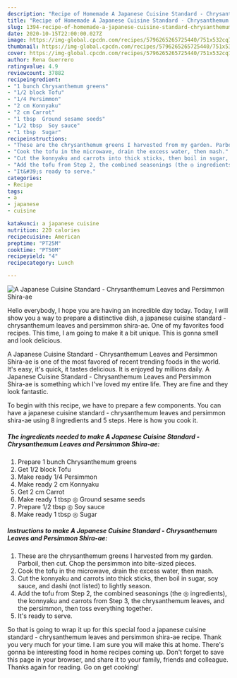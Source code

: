 ```yaml
---
description: "Recipe of Homemade A Japanese Cuisine Standard - Chrysanthemum Leaves and Persimmon Shira-ae"
title: "Recipe of Homemade A Japanese Cuisine Standard - Chrysanthemum Leaves and Persimmon Shira-ae"
slug: 1394-recipe-of-homemade-a-japanese-cuisine-standard-chrysanthemum-leaves-and-persimmon-shira-ae
date: 2020-10-15T22:00:00.027Z
image: https://img-global.cpcdn.com/recipes/5796265265725440/751x532cq70/a-japanese-cuisine-standard-chrysanthemum-leaves-and-persimmon-shira-ae-recipe-main-photo.jpg
thumbnail: https://img-global.cpcdn.com/recipes/5796265265725440/751x532cq70/a-japanese-cuisine-standard-chrysanthemum-leaves-and-persimmon-shira-ae-recipe-main-photo.jpg
cover: https://img-global.cpcdn.com/recipes/5796265265725440/751x532cq70/a-japanese-cuisine-standard-chrysanthemum-leaves-and-persimmon-shira-ae-recipe-main-photo.jpg
author: Rena Guerrero
ratingvalue: 4.9
reviewcount: 37882
recipeingredient:
- "1 bunch Chrysanthemum greens"
- "1/2 block Tofu"
- "1/4 Persimmon"
- "2 cm Konnyaku"
- "2 cm Carrot"
- "1 tbsp  Ground sesame seeds"
- "1/2 tbsp  Soy sauce"
- "1 tbsp  Sugar"
recipeinstructions:
- "These are the chrysanthemum greens I harvested from my garden. Parboil, then cut. Chop the persimmon into bite-sized pieces."
- "Cook the tofu in the microwave, drain the excess water, then mash."
- "Cut the konnyaku and carrots into thick sticks, then boil in sugar, soy sauce, and dashi (not listed) to lightly season."
- "Add the tofu from Step 2, the combined seasonings (the ◎ ingredients), the konnyaku and carrots from Step 3, the chrysanthemum leaves, and the persimmon, then toss everything together."
- "It&#39;s ready to serve."
categories:
- Recipe
tags:
- a
- japanese
- cuisine

katakunci: a japanese cuisine 
nutrition: 220 calories
recipecuisine: American
preptime: "PT25M"
cooktime: "PT50M"
recipeyield: "4"
recipecategory: Lunch

---
```



![A Japanese Cuisine Standard - Chrysanthemum Leaves and Persimmon Shira-ae](https://img-global.cpcdn.com/recipes/5796265265725440/751x532cq70/a-japanese-cuisine-standard-chrysanthemum-leaves-and-persimmon-shira-ae-recipe-main-photo.jpg)

Hello everybody, I hope you are having an incredible day today. Today, I will show you a way to prepare a distinctive dish, a japanese cuisine standard - chrysanthemum leaves and persimmon shira-ae. One of my favorites food recipes. This time, I am going to make it a bit unique. This is gonna smell and look delicious.



A Japanese Cuisine Standard - Chrysanthemum Leaves and Persimmon Shira-ae is one of the most favored of recent trending foods in the world. It's easy, it's quick, it tastes delicious. It is enjoyed by millions daily. A Japanese Cuisine Standard - Chrysanthemum Leaves and Persimmon Shira-ae is something which I've loved my entire life. They are fine and they look fantastic.


To begin with this recipe, we have to prepare a few components. You can have a japanese cuisine standard - chrysanthemum leaves and persimmon shira-ae using 8 ingredients and 5 steps. Here is how you cook it.

<!--inarticleads1-->

##### The ingredients needed to make A Japanese Cuisine Standard - Chrysanthemum Leaves and Persimmon Shira-ae:

1. Prepare 1 bunch Chrysanthemum greens
1. Get 1/2 block Tofu
1. Make ready 1/4 Persimmon
1. Make ready 2 cm Konnyaku
1. Get 2 cm Carrot
1. Make ready 1 tbsp ◎ Ground sesame seeds
1. Prepare 1/2 tbsp ◎ Soy sauce
1. Make ready 1 tbsp ◎ Sugar




<!--inarticleads2-->

##### Instructions to make A Japanese Cuisine Standard - Chrysanthemum Leaves and Persimmon Shira-ae:

1. These are the chrysanthemum greens I harvested from my garden. Parboil, then cut. Chop the persimmon into bite-sized pieces.
1. Cook the tofu in the microwave, drain the excess water, then mash.
1. Cut the konnyaku and carrots into thick sticks, then boil in sugar, soy sauce, and dashi (not listed) to lightly season.
1. Add the tofu from Step 2, the combined seasonings (the ◎ ingredients), the konnyaku and carrots from Step 3, the chrysanthemum leaves, and the persimmon, then toss everything together.
1. It&#39;s ready to serve.




So that is going to wrap it up for this special food a japanese cuisine standard - chrysanthemum leaves and persimmon shira-ae recipe. Thank you very much for your time. I am sure you will make this at home. There's gonna be interesting food in home recipes coming up. Don't forget to save this page in your browser, and share it to your family, friends and colleague. Thanks again for reading. Go on get cooking!
